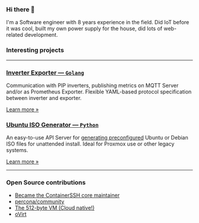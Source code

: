 ### Hi there 👋

I'm a Software engineer with 8 years experience in the field. Did IoT before it was cool, built my own power supply for the house, did lots of web-related development.

### Interesting projects

---

### [Inverter Exporter — `Golang`](https://github.com/bencurio/inverter_exporter)

Communication with PIP inverters, publishing metrics on MQTT Server and/or as Prometheus Exporter. Flexible YAML-based protocol specification between inverter and exporter.

[Learn more &raquo;](https://github.com/bencurio/inverter_exporter)

### [Ubuntu ISO Generator — `Python`](https://github.com/bencurio/ubuntu-isogen-apiserver)

An easy-to-use API Server for [generating preconfigured](https://github.com/bencurio/ubuntu-isogen-cli/blob/main/example/template.yaml) Ubuntu or Debian ISO files for unattended install. Ideal for Proxmox use or other legacy systems.

[Learn more &raquo;](https://github.com/bencurio/ubuntu-isogen-apiserver)

---

### Open Source contributions

- [Became the ContainerSSH core maintainer](https://containerssh.io/)
- [percona/community](https://github.com/percona/community)
- [The 512-byte VM (Cloud native!)](https://github.com/ovirt/512-byte-vm)
- [oVirt](https://github.com/oVirt)
